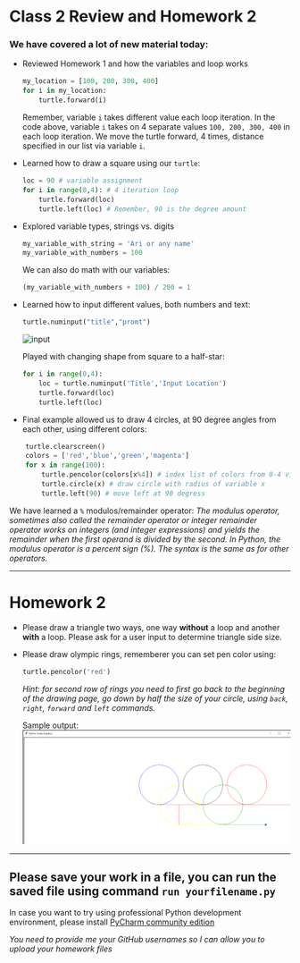 # Class 2 Review and Homework 2 

### We have covered a lot of new material today:
- Reviewed Homework 1 and how the variables and loop works
    ```python
    my_location = [100, 200, 300, 400]
    for i in my_location:
        turtle.forward(i)
    ```
    Remember, variable ```i``` takes different value each loop iteration. In the code above, variable ```i``` takes on 4 separate values ```100, 200, 300, 400``` in each loop iteration. We move the turtle forward, 4 times, distance specified in our list via variable ```i```. 


- Learned how to draw a square using our ```turtle```:
    ```python
    loc = 90 # variable assignment 
    for i in range(0,4): # 4 iteration loop
        turtle.forward(loc)
        turtle.left(loc) # Remember, 90 is the degree amount
    ```

- Explored variable types, strings vs. digits
    ```python
    my_variable_with_string = 'Ari or any name'
    my_variable_with_numbers = 100
    ```
    We can also do math with our variables:
    ```python
    (my_variable_with_numbers + 100) / 200 = 1
    ```
- Learned how to input different values, both numbers and text:

    ```python
    turtle.numinput("title","promt")
    ```
    ![input](https://media.geeksforgeeks.org/wp-content/uploads/20200722192919/Screenshot395.png)

    Played with changing shape from square to a half-star:
    ```python
    for i in range(0,4):
        loc = turtle.numinput('Title','Input Location')
        turtle.forward(loc)
        turtle.left(loc)
    ```

- Final example allowed us to draw 4 circles, at 90 degree angles from each other, using different colors:
```python
    turtle.clearscreen()
    colors = ['red','blue','green','magenta']
    for x in range(100):
        turtle.pencolor(colors[x%4]) # index list of colors from 0-4 via remainder operator
        turtle.circle(x) # draw circle with radius of variable x
        turtle.left(90) # move left at 90 degress
```

We have learned a ```%``` modulos/remainder operator:
    *The modulus operator, sometimes also called the remainder operator or integer remainder operator works on integers (and integer expressions) and yields the remainder when the first operand is divided by the second. In Python, the modulus operator is a percent sign (%). The syntax is the same as for other operators.*

---

# Homework 2

- Please draw a triangle two ways, one way **without** a loop and another **with** a loop. Please ask for a user input to determine triangle side size. 

- Please draw olympic rings, rememberer you can set pen color using:
    ```python 
    turtle.pencolor('red') 
    ```
    *Hint: for second row of rings you need to first go back to the beginning of the drawing page, go down by half the size of your circle, using ```back```, ```right```, ```forward``` and ```left``` commands.*

    Sample output: ![rings](olympic_basic.PNG)

---

## Please save your work in a file, you can run the saved file using command ```run yourfilename.py```

In case you want to try using professional Python development environment, please install [PyCharm community edition](https://www.jetbrains.com/pycharm/download/)


*You need to provide me your GitHub usernames so I can allow you to upload your homework files*


